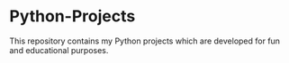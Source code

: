 # Python-Projects
This repository contains my Python projects which are developed for fun and educational purposes.
